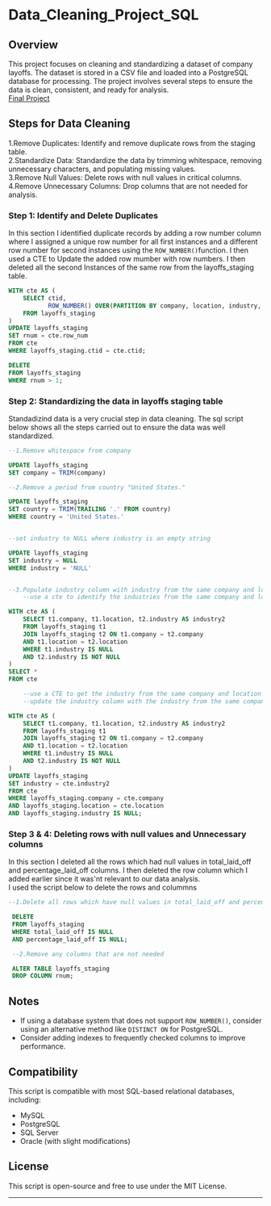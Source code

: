 # Data_Cleaning_Project_SQL

## Overview
This project focuses on cleaning and standardizing a dataset of company layoffs. The dataset is stored in a CSV file and loaded into a PostgreSQL database for processing. The project involves several steps to ensure the data is clean, consistent, and ready for analysis.  
[Final Project](https://github.com/symo-254/Data_Cleaning_Project_SQL)

## Steps for Data Cleaning
  1.Remove Duplicates: Identify and remove duplicate rows from the staging table.  
  2.Standardize Data: Standardize the data by trimming whitespace, removing unnecessary characters, and populating missing values.  
  3.Remove Null Values: Delete rows with null values in critical columns.  
  4.Remove Unnecessary Columns: Drop columns that are not needed for analysis.  

### Step 1: Identify and Delete Duplicates
In this section I identified duplicate records by adding a row number column where I assigned a unique row number for all first instances and a different row number for second instances using the `ROW_NUMBER()`function. I then used a CTE to Update the added row mumber with row numbers. I then deleted all the second Instances of the same row from the layoffs_staging table.  

```sql
WITH cte AS (
    SELECT ctid, 
           ROW_NUMBER() OVER(PARTITION BY company, location, industry, total_laid_off, percentage_laid_off, date, stage, country, funds_raised_millions) AS row_num
    FROM layoffs_staging
)
UPDATE layoffs_staging
SET rnum = cte.row_num
FROM cte
WHERE layoffs_staging.ctid = cte.ctid;

DELETE
FROM layoffs_staging
WHERE rnum > 1;
```
### Step 2: Standardizing the data in layoffs staging table  
Standadizind data is a very crucial step in data cleaning. The sql script below shows all the steps carried out to ensure the data was well standardized.  
```sql
--1.Remove whitespace from company

UPDATE layoffs_staging
SET company = TRIM(company)

--2.Remove a period from country "United States."

UPDATE layoffs_staging
SET country = TRIM(TRAILING '.' FROM country)
WHERE country = 'United States.'


--set industry to NULL where industry is an empty string

UPDATE layoffs_staging
SET industry = NULL
WHERE industry = 'NULL'


--3.Populate industry column with industry from the same company and location
    --use a cte to identify the industries from the same company and location where one industry is not null and the other is null

WITH cte AS (
    SELECT t1.company, t1.location, t2.industry AS industry2
    FROM layoffs_staging t1
    JOIN layoffs_staging t2 ON t1.company = t2.company
    AND t1.location = t2.location
    WHERE t1.industry IS NULL
    AND t2.industry IS NOT NULL 
)
SELECT *
FROM cte

    --use a CTE to get the industry from the same company and location
    --update the industry column with the industry from the same company and location

WITH cte AS (
    SELECT t1.company, t1.location, t2.industry AS industry2
    FROM layoffs_staging t1
    JOIN layoffs_staging t2 ON t1.company = t2.company
    AND t1.location = t2.location
    WHERE t1.industry IS NULL
    AND t2.industry IS NOT NULL 
)
UPDATE layoffs_staging
SET industry = cte.industry2
FROM cte
WHERE layoffs_staging.company = cte.company
AND layoffs_staging.location = cte.location
AND layoffs_staging.industry IS NULL;
```

### Step 3 & 4: Deleting rows with null values and Unnecessary columns  
In this section I deleted all the rows which had null values in total_laid_off and percentage_laid_off columns. I then deleted the row column which I added earlier since it was'nt relevant to our data analysis.  
I used the script below to delete the rows and colummns  
```sql
--1.Delete all rows which have null values in total_laid_off and percentage_laid_off columns

 DELETE
 FROM layoffs_staging
 WHERE total_laid_off IS NULL
 AND percentage_laid_off IS NULL;

 --2.Remove any columns that are not needed

 ALTER TABLE layoffs_staging
 DROP COLUMN rnum;
```

## Notes  
- If using a database system that does not support `ROW_NUMBER()`, consider using an alternative method like `DISTINCT ON` for PostgreSQL.
- Consider adding indexes to frequently checked columns to improve performance.

## Compatibility
This script is compatible with most SQL-based relational databases, including:
- MySQL
- PostgreSQL
- SQL Server
- Oracle (with slight modifications)

## License
This script is open-source and free to use under the MIT License.

---


